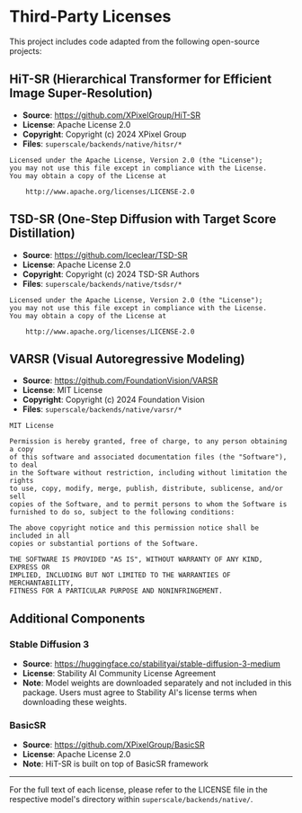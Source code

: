 # Third-Party Licenses

This project includes code adapted from the following open-source projects:

## HiT-SR (Hierarchical Transformer for Efficient Image Super-Resolution)

- **Source**: https://github.com/XPixelGroup/HiT-SR
- **License**: Apache License 2.0
- **Copyright**: Copyright (c) 2024 XPixel Group
- **Files**: `superscale/backends/native/hitsr/*`

```
Licensed under the Apache License, Version 2.0 (the "License");
you may not use this file except in compliance with the License.
You may obtain a copy of the License at

    http://www.apache.org/licenses/LICENSE-2.0
```

## TSD-SR (One-Step Diffusion with Target Score Distillation)

- **Source**: https://github.com/Iceclear/TSD-SR
- **License**: Apache License 2.0
- **Copyright**: Copyright (c) 2024 TSD-SR Authors
- **Files**: `superscale/backends/native/tsdsr/*`

```
Licensed under the Apache License, Version 2.0 (the "License");
you may not use this file except in compliance with the License.
You may obtain a copy of the License at

    http://www.apache.org/licenses/LICENSE-2.0
```

## VARSR (Visual Autoregressive Modeling)

- **Source**: https://github.com/FoundationVision/VARSR
- **License**: MIT License
- **Copyright**: Copyright (c) 2024 Foundation Vision
- **Files**: `superscale/backends/native/varsr/*`

```
MIT License

Permission is hereby granted, free of charge, to any person obtaining a copy
of this software and associated documentation files (the "Software"), to deal
in the Software without restriction, including without limitation the rights
to use, copy, modify, merge, publish, distribute, sublicense, and/or sell
copies of the Software, and to permit persons to whom the Software is
furnished to do so, subject to the following conditions:

The above copyright notice and this permission notice shall be included in all
copies or substantial portions of the Software.

THE SOFTWARE IS PROVIDED "AS IS", WITHOUT WARRANTY OF ANY KIND, EXPRESS OR
IMPLIED, INCLUDING BUT NOT LIMITED TO THE WARRANTIES OF MERCHANTABILITY,
FITNESS FOR A PARTICULAR PURPOSE AND NONINFRINGEMENT.
```

## Additional Components

### Stable Diffusion 3

- **Source**: https://huggingface.co/stabilityai/stable-diffusion-3-medium
- **License**: Stability AI Community License Agreement
- **Note**: Model weights are downloaded separately and not included in this package. Users must agree to Stability AI's license terms when downloading these weights.

### BasicSR

- **Source**: https://github.com/XPixelGroup/BasicSR
- **License**: Apache License 2.0
- **Note**: HiT-SR is built on top of BasicSR framework

---

For the full text of each license, please refer to the LICENSE file in the respective model's directory within `superscale/backends/native/`.